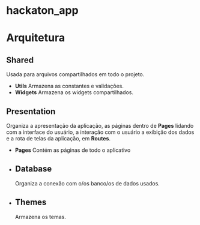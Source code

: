 # hackaton_app

# Arquitetura

## **Shared**
Usada para arquivos compartilhados em todo o projeto.
 * **Utils**
    Armazena as constantes e validações.
 * **Widgets**
    Armazena os widgets compartilhados.

## **Presentation**
Organiza a apresentação da aplicação, as páginas dentro de **Pages** lidando com a interface do usuário, a interação com o usuário a exibição dos dados e a rota de telas da aplicação, em **Routes**.
 * **Pages**
    Contém as páginas de todo o aplicativo

 * ## **Database**
    Organiza a conexão com o/os banco/os de dados usados.

 * ## **Themes**
    Armazena os temas.
